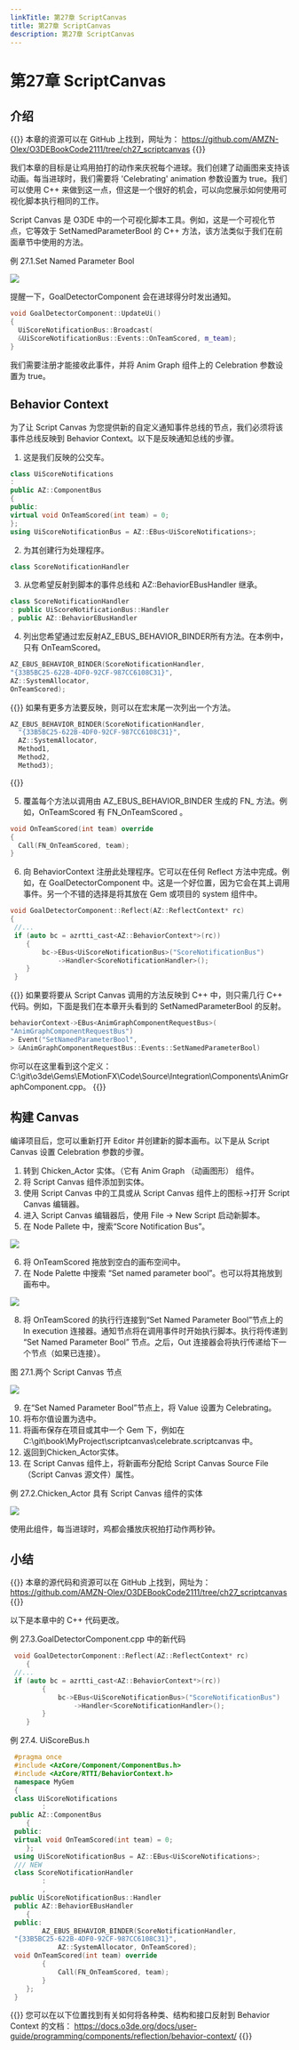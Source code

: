 ```yaml
---
linkTitle: 第27章 ScriptCanvas
title: 第27章 ScriptCanvas
description: 第27章 ScriptCanvas
---
```

# 第27章 ScriptCanvas
## 介绍

{{<note>}}
本章的资源可以在 GitHub 上找到，网址为：
https://github.com/AMZN-Olex/O3DEBookCode2111/tree/ch27_scriptcanvas
{{</note>}}

我们本章的目标是让鸡用拍打的动作来庆祝每个进球。我们创建了动画图来支持该动画。每当进球时，我们需要将 'Celebrating' animation 参数设置为 true。我们可以使用 C++ 来做到这一点，但这是一个很好的机会，可以向您展示如何使用可视化脚本执行相同的工作。

Script Canvas 是 O3DE 中的一个可视化脚本工具。例如，这是一个可视化节点，它等效于 SetNamedParameterBool 的 C++ 方法，该方法类似于我们在前面章节中使用的方法。

例 27.1.Set Named Parameter Bool

![](/images/learning-guide/tutorials/o3de-book/Part9/o3de_book_9_69.PNG)

提醒一下，GoalDetectorComponent 会在进球得分时发出通知。
```c++
void GoalDetectorComponent::UpdateUi()
{
  UiScoreNotificationBus::Broadcast(
  &UiScoreNotificationBus::Events::OnTeamScored, m_team);
}
```

我们需要注册才能接收此事件，并将 Anim Graph 组件上的 Celebration 参数设置为 true。

## Behavior Context
为了让 Script Canvas 为您提供新的自定义通知事件总线的节点，我们必须将该事件总线反映到 Behavior Context。以下是反映通知总线的步骤。

1. 这是我们反映的公交车。
```c++
class UiScoreNotifications
: 
public AZ::ComponentBus
{
public:
virtual void OnTeamScored(int team) = 0;
};
using UiScoreNotificationBus = AZ::EBus<UiScoreNotifications>;
```

2. 为其创建行为处理程序。
```c++
class ScoreNotificationHandler
```

3. 从您希望反射到脚本的事件总线和 AZ::BehaviorEBusHandler 继承。
```c++
class ScoreNotificationHandler
: public UiScoreNotificationBus::Handler
, public AZ::BehaviorEBusHandler
```

4. 列出您希望通过宏反射AZ_EBUS_BEHAVIOR_BINDER所有方法。在本例中，只有 OnTeamScored。
```c++
AZ_EBUS_BEHAVIOR_BINDER(ScoreNotificationHandler,
"{33B5BC25-622B-4DF0-92CF-987CC6108C31}",
AZ::SystemAllocator,
OnTeamScored);
```

{{<tip>}}
如果有更多方法要反映，则可以在宏末尾一次列出一个方法。
```c++
AZ_EBUS_BEHAVIOR_BINDER(ScoreNotificationHandler,
  "{33B5BC25-622B-4DF0-92CF-987CC6108C31}",
  AZ::SystemAllocator,
  Method1,
  Method2,
  Method3);
```
{{</tip>}}

5. 覆盖每个方法以调用由 AZ_EBUS_BEHAVIOR_BINDER 生成的 FN_<method name> 方法。例如，OnTeamScored 有 FN_OnTeamScored 。
```c++
void OnTeamScored(int team) override
{
  Call(FN_OnTeamScored, team);
}
```

6. 向 BehaviorContext 注册此处理程序。它可以在任何 Reflect 方法中完成。例如，在 GoalDetectorComponent 中。这是一个好位置，因为它会在其上调用事件。另一个不错的选择是将其放在 Gem 或项目的 system 组件中。
```c++
void GoalDetectorComponent::Reflect(AZ::ReflectContext* rc)
{
 //...
 if (auto bc = azrtti_cast<AZ::BehaviorContext*>(rc))
    {
        bc->EBus<UiScoreNotificationBus>("ScoreNotificationBus")
            ->Handler<ScoreNotificationHandler>();
    }
 }
```

{{<tip>}}
如果要将要从 Script Canvas 调用的方法反映到 C++ 中，则只需几行 C++ 代码。例如，下面是我们在本章开头看到的 SetNamedParameterBool 的反射。
```c++
behaviorContext->EBus<AnimGraphComponentRequestBus>(
"AnimGraphComponentRequestBus")
> Event("SetNamedParameterBool",
> &AnimGraphComponentRequestBus::Events::SetNamedParameterBool)
```
你可以在这里看到这个定义：C:\git\o3de\Gems\EMotionFX\Code\Source\Integration\Components\AnimGraphComponent.cpp。
{{</tip>}}

##  构建 Canvas
编译项目后，您可以重新打开 Editor 并创建新的脚本画布。以下是从 Script Canvas 设置 Celebration 参数的步骤。
1. 转到 Chicken_Actor 实体。（它有 Anim Graph （动画图形） 组件。
2. 将 Script Canvas 组件添加到实体。
3. 使用 Script Canvas 中的工具或从 Script Canvas 组件上的图标→打开 Script Canvas 编辑器。
4. 进入 Script Canvas 编辑器后，使用 File → New Script 启动新脚本。
5. 在 Node Pallete 中，搜索“Score Notification Bus”。

![](/images/learning-guide/tutorials/o3de-book/Part9/o3de_book_9_70.PNG)

6. 将 OnTeamScored 拖放到空白的画布空间中。
7. 在 Node Palette 中搜索 “Set named parameter bool”。也可以将其拖放到画布中。

![](/images/learning-guide/tutorials/o3de-book/Part9/o3de_book_9_72.PNG)

8. 将 OnTeamScored 的执行行连接到“Set Named Parameter Bool”节点上的 In execution 连接器。通知节点将在调用事件时开始执行脚本。执行将传递到 “Set Named Parameter Bool” 节点。之后，Out 连接器会将执行传递给下一个节点（如果已连接）。

图 27.1.两个 Script Canvas 节点

![](/images/learning-guide/tutorials/o3de-book/Part9/o3de_book_9_71.PNG)

9. 在“Set Named Parameter Bool”节点上，将 Value 设置为 Celebrating。
10. 将布尔值设置为选中。
11. 将画布保存在项目或其中一个 Gem 下，例如在 C:\git\book\MyProject\scriptcanvas\celebrate.scriptcanvas 中。
12. 返回到Chicken_Actor实体。
13. 在 Script Canvas 组件上，将新画布分配给 Script Canvas Source File（Script Canvas 源文件）属性。

例 27.2.Chicken_Actor 具有 Script Canvas 组件的实体

![](/images/learning-guide/tutorials/o3de-book/Part9/o3de_book_9_73.PNG)

使用此组件，每当进球时，鸡都会播放庆祝拍打动作两秒钟。

## 小结

{{<note>}}
本章的源代码和资源可以在 GitHub 上找到，网址为：
https://github.com/AMZN-Olex/O3DEBookCode2111/tree/ch27_scriptcanvas
{{</note>}}

以下是本章中的 C++ 代码更改。

例 27.3.GoalDetectorComponent.cpp 中的新代码
```c++
 void GoalDetectorComponent::Reflect(AZ::ReflectContext* rc)
    {
 //...
 if (auto bc = azrtti_cast<AZ::BehaviorContext*>(rc))
        {
            bc->EBus<UiScoreNotificationBus>("ScoreNotificationBus")
                ->Handler<ScoreNotificationHandler>();
        }
    }
```

例 27.4. UiScoreBus.h
```c++
 #pragma once
 #include <AzCore/Component/ComponentBus.h>
 #include <AzCore/RTTI/BehaviorContext.h>
 namespace MyGem
 {
 class UiScoreNotifications
        : 
public AZ::ComponentBus
    {
 public:
 virtual void OnTeamScored(int team) = 0;
    };
 using UiScoreNotificationBus = AZ::EBus<UiScoreNotifications>;
 /// NEW
 class ScoreNotificationHandler
        : 
        , 
public UiScoreNotificationBus::Handler
 public AZ::BehaviorEBusHandler
    {
 public:
        AZ_EBUS_BEHAVIOR_BINDER(ScoreNotificationHandler,
 "{33B5BC25-622B-4DF0-92CF-987CC6108C31}",
            AZ::SystemAllocator, OnTeamScored);
 void OnTeamScored(int team) override
        {
            Call(FN_OnTeamScored, team);
        }
    };
 }
```
{{<note>}}
您可以在以下位置找到有关如何将各种类、结构和接口反射到 Behavior Context 的文档： https://docs.o3de.org/docs/user-guide/programming/components/reflection/behavior-context/
{{</note>}}
